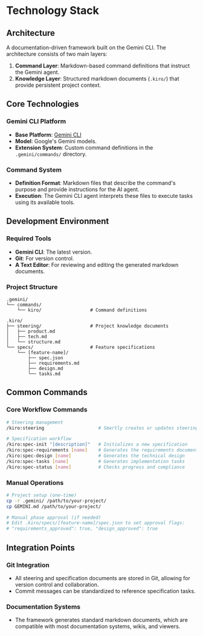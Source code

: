 # Technology Stack

## Architecture

A documentation-driven framework built on the Gemini CLI. The architecture consists of two main layers:

1.  **Command Layer**: Markdown-based command definitions that instruct the Gemini agent.
2.  **Knowledge Layer**: Structured markdown documents (`.kiro/`) that provide persistent project context.

## Core Technologies

### Gemini CLI Platform
- **Base Platform**: [Gemini CLI](https://github.com/google/gemini-cli)
- **Model**: Google's Gemini models.
- **Extension System**: Custom command definitions in the `.gemini/commands/` directory.

### Command System
- **Definition Format**: Markdown files that describe the command's purpose and provide instructions for the AI agent.
- **Execution**: The Gemini CLI agent interprets these files to execute tasks using its available tools.

## Development Environment

### Required Tools
- **Gemini CLI**: The latest version.
- **Git**: For version control.
- **A Text Editor**: For reviewing and editing the generated markdown documents.

### Project Structure
```
.gemini/
└── commands/
    └── kiro/                  # Command definitions

.kiro/
├── steering/                  # Project knowledge documents
│   ├── product.md
│   ├── tech.md
│   └── structure.md
└── specs/                     # Feature specifications
    └── [feature-name]/
        ├── spec.json
        ├── requirements.md
        ├── design.md
        └── tasks.md
```

## Common Commands

### Core Workflow Commands
```bash
# Steering management
/kiro:steering                    # Smartly creates or updates steering documents

# Specification workflow
/kiro:spec-init "[description]"   # Initializes a new specification
/kiro:spec-requirements [name]    # Generates the requirements document
/kiro:spec-design [name]          # Generates the technical design
/kiro:spec-tasks [name]           # Generates implementation tasks
/kiro:spec-status [name]          # Checks progress and compliance
```

### Manual Operations
```bash
# Project setup (one-time)
cp -r .gemini/ /path/to/your-project/
cp GEMINI.md /path/to/your-project/

# Manual phase approval (if needed)
# Edit .kiro/specs/[feature-name]/spec.json to set approval flags:
# "requirements_approved": true, "design_approved": true
```

## Integration Points

### Git Integration
- All steering and specification documents are stored in Git, allowing for version control and collaboration.
- Commit messages can be standardized to reference specification tasks.

### Documentation Systems
- The framework generates standard markdown documents, which are compatible with most documentation systems, wikis, and viewers.

